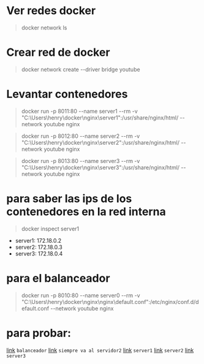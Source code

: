 
# Ver redes docker
> docker network ls

# Crear red de docker
> docker network create --driver bridge youtube

# Levantar contenedores
> docker run -p 8011:80 --name server1 --rm -v "C:\Users\henry\docker\nginx\server1":/usr/share/nginx/html/ --network youtube nginx

> docker run -p 8012:80 --name server2 --rm -v "C:\Users\henry\docker\nginx\server2":/usr/share/nginx/html/ --network youtube nginx

> docker run -p 8013:80 --name server3 --rm -v "C:\Users\henry\docker\nginx\server3":/usr/share/nginx/html/ --network youtube nginx

# para saber las ips de los contenedores en la red interna
> docker inspect server1
* server1: 172.18.0.2
* server2: 172.18.0.3
* server3: 172.18.0.4

# para el balanceador
> docker run -p 8010:80 --name server0 --rm -v "C:\Users\henry\docker\nginx\nginx\default.conf":/etc/nginx/conf.d/default.conf --network youtube nginx

# para probar:
[link](http://localhost:8010) `` balanceador ``
[link](http://localhost:8010/serv2) `` siempre va al servidor2 ``
[link](http://localhost:8011) `` server1 ``
[link](http://localhost:8012) `` server2 ``
[link](http://localhost:8013) `` server3 ``